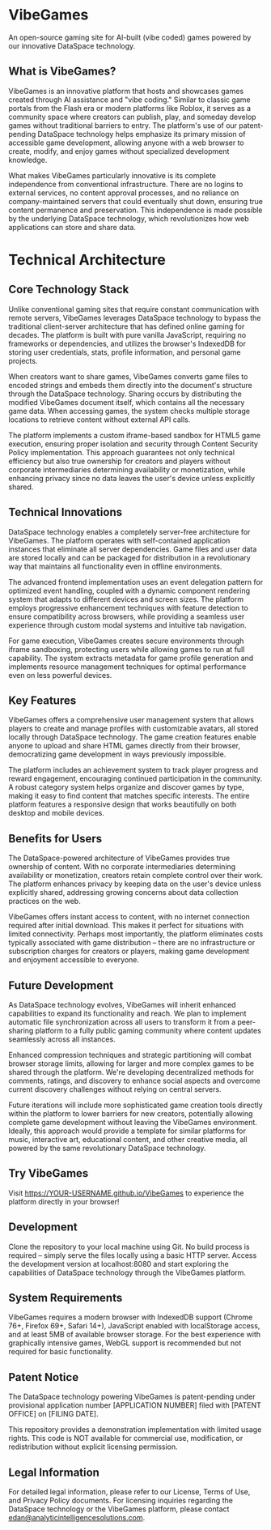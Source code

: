 # VibeGames
An open-source gaming site for AI-built (vibe coded) games powered by our innovative DataSpace technology.

## What is VibeGames?
VibeGames is an innovative platform that hosts and showcases games created through AI assistance and "vibe coding." Similar to classic game portals from the Flash era or modern platforms like Roblox, it serves as a community space where creators can publish, play, and someday develop games without traditional barriers to entry. The platform's use of our patent-pending DataSpace technology helps emphasize its primary mission of accessible game development, allowing anyone with a web browser to create, modify, and enjoy games without specialized development knowledge.

What makes VibeGames particularly innovative is its complete independence from conventional infrastructure. There are no logins to external services, no content approval processes, and no reliance on company-maintained servers that could eventually shut down, ensuring true content permanence and preservation. This independence is made possible by the underlying DataSpace technology, which revolutionizes how web applications can store and share data.

# Technical Architecture
## Core Technology Stack
Unlike conventional gaming sites that require constant communication with remote servers, VibeGames leverages DataSpace technology to bypass the traditional client-server architecture that has defined online gaming for decades. The platform is built with pure vanilla JavaScript, requiring no frameworks or dependencies, and utilizes the browser's IndexedDB for storing user credentials, stats, profile information, and personal game projects.

When creators want to share games, VibeGames converts game files to encoded strings and embeds them directly into the document's structure through the DataSpace technology. Sharing occurs by distributing the modified VibeGames document itself, which contains all the necessary game data. When accessing games, the system checks multiple storage locations to retrieve content without external API calls.

The platform implements a custom iframe-based sandbox for HTML5 game execution, ensuring proper isolation and security through Content Security Policy implementation. This approach guarantees not only technical efficiency but also true ownership for creators and players without corporate intermediaries determining availability or monetization, while enhancing privacy since no data leaves the user's device unless explicitly shared.

## Technical Innovations
DataSpace technology enables a completely server-free architecture for VibeGames. The platform operates with self-contained application instances that eliminate all server dependencies. Game files and user data are stored locally and can be packaged for distribution in a revolutionary way that maintains all functionality even in offline environments.

The advanced frontend implementation uses an event delegation pattern for optimized event handling, coupled with a dynamic component rendering system that adapts to different devices and screen sizes. The platform employs progressive enhancement techniques with feature detection to ensure compatibility across browsers, while providing a seamless user experience through custom modal systems and intuitive tab navigation.

For game execution, VibeGames creates secure environments through iframe sandboxing, protecting users while allowing games to run at full capability. The system extracts metadata for game profile generation and implements resource management techniques for optimal performance even on less powerful devices.

## Key Features
VibeGames offers a comprehensive user management system that allows players to create and manage profiles with customizable avatars, all stored locally through DataSpace technology. The game creation features enable anyone to upload and share HTML games directly from their browser, democratizing game development in ways previously impossible.

The platform includes an achievement system to track player progress and reward engagement, encouraging continued participation in the community. A robust category system helps organize and discover games by type, making it easy to find content that matches specific interests. The entire platform features a responsive design that works beautifully on both desktop and mobile devices.

## Benefits for Users
The DataSpace-powered architecture of VibeGames provides true ownership of content. With no corporate intermediaries determining availability or monetization, creators retain complete control over their work. The platform enhances privacy by keeping data on the user's device unless explicitly shared, addressing growing concerns about data collection practices on the web.

VibeGames offers instant access to content, with no internet connection required after initial download. This makes it perfect for situations with limited connectivity. Perhaps most importantly, the platform eliminates costs typically associated with game distribution – there are no infrastructure or subscription charges for creators or players, making game development and enjoyment accessible to everyone.

## Future Development
As DataSpace technology evolves, VibeGames will inherit enhanced capabilities to expand its functionality and reach. We plan to implement automatic file synchronization across all users to transform it from a peer-sharing platform to a fully public gaming community where content updates seamlessly across all instances.

Enhanced compression techniques and strategic partitioning will combat browser storage limits, allowing for larger and more complex games to be shared through the platform. We're developing decentralized methods for comments, ratings, and discovery to enhance social aspects and overcome current discovery challenges without relying on central servers.

Future iterations will include more sophisticated game creation tools directly within the platform to lower barriers for new creators, potentially allowing complete game development without leaving the VibeGames environment. Ideally, this approach would provide a template for similar platforms for music, interactive art, educational content, and other creative media, all powered by the same revolutionary DataSpace technology.

## Try VibeGames
Visit https://YOUR-USERNAME.github.io/VibeGames to experience the platform directly in your browser!

## Development
Clone the repository to your local machine using Git. No build process is required – simply serve the files locally using a basic HTTP server. Access the development version at localhost:8080 and start exploring the capabilities of DataSpace technology through the VibeGames platform.

## System Requirements
VibeGames requires a modern browser with IndexedDB support (Chrome 76+, Firefox 69+, Safari 14+), JavaScript enabled with localStorage access, and at least 5MB of available browser storage. For the best experience with graphically intensive games, WebGL support is recommended but not required for basic functionality.

## Patent Notice
The DataSpace technology powering VibeGames is patent-pending under provisional application number [APPLICATION NUMBER] filed with [PATENT OFFICE] on [FILING DATE].

This repository provides a demonstration implementation with limited usage rights. This code is NOT available for commercial use, modification, or redistribution without explicit licensing permission.

## Legal Information
For detailed legal information, please refer to our License, Terms of Use, and Privacy Policy documents. For licensing inquiries regarding the DataSpace technology or the VibeGames platform, please contact edan@analyticintelligencesolutions.com.
